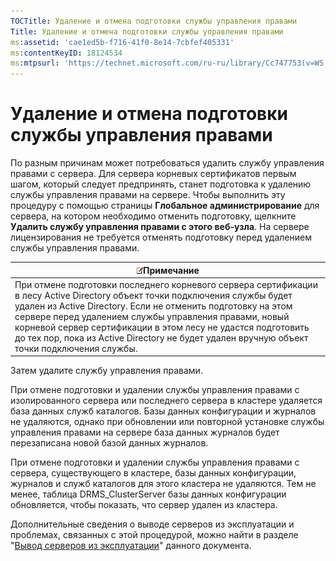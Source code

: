 ```yaml
---
TOCTitle: Удаление и отмена подготовки службы управления правами
Title: Удаление и отмена подготовки службы управления правами
ms:assetid: 'cae1ed5b-f716-41f0-8e14-7cbfef405331'
ms:contentKeyID: 18124534
ms:mtpsurl: 'https://technet.microsoft.com/ru-ru/library/Cc747753(v=WS.10)'
---
```


Удаление и отмена подготовки службы управления правами
======================================================

По разным причинам может потребоваться удалить службу управления правами с сервера. Для сервера корневых сертификатов первым шагом, который следует предпринять, станет подготовка к удалению службы управления правами на сервере. Чтобы выполнить эту процедуру с помощью страницы **Глобальное администрирование** для сервера, на котором необходимо отменить подготовку, щелкните **Удалить службу управления правами с этого веб-узла**. На сервере лицензирования не требуется отменять подготовку перед удалением службы управления правами.

| ![](/security-updates/images/Cc747753.note(WS.10).gif)Примечание                                                                                                                                                                                                                                                                                                                                          |
|----------------------------------------------------------------------------------------------------------------------------------------------------------------------------------------------------------------------------------------------------------------------------------------------------------------------------------------------------------------------------------------------------------------------|
| При отмене подготовки последнего корневого сервера сертификации в лесу Active Directory объект точки подключения службы будет удален из Active Directory. Если не отменить подготовку на этом сервере перед удалением службы управления правами, новый корневой сервер сертификации в этом лесу не удастся подготовить до тех пор, пока из Active Directory не будет удален вручную объект точки подключения службы. |

Затем удалите службу управления правами.

При отмене подготовки и удалении службы управления правами с изолированного сервера или последнего сервера в кластере удаляется база данных служб каталогов. Базы данных конфигурации и журналов не удаляются, однако при обновлении или повторной установке службы управления правами на сервере база данных журналов будет перезаписана новой базой данных журналов.

При отмене подготовки и удалении службы управления правами с сервера, существующего в кластере, базы данных конфигурации, журналов и служб каталогов для этого кластера не удаляются. Тем не менее, таблица DRMS\_ClusterServer базы данных конфигурации обновляется, чтобы показать, что сервер удален из кластера.

Дополнительные сведения о выводе серверов из эксплуатации и проблемах, связанных с этой процедурой, можно найти в разделе "[Вывод серверов из эксплуатации](https://technet.microsoft.com/52005e2e-9563-4ba0-906c-3cc76f9c378f)" данного документа.
